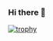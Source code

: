 ### Hi there 👋
[![trophy](https://github-profile-trophy.vercel.app/?username=Sahil-Jethwani)](https://github.com/ryo-ma/github-profile-trophy)

<!--
**Sahil-Jethwani/Sahil-Jethwani** is a ✨ _special_ ✨ repository because its `README.md` (this file) appears on your GitHub profile.

Here are some ideas to get you started:

- 🔭 I’m currently working on ...
- 🌱 I’m currently learning ...
- 👯 I’m looking to collaborate on ...
- 🤔 I’m looking for help with ...
- 💬 Ask me about ...
- 📫 How to reach me: ...
- 😄 Pronouns: ...
- ⚡ Fun fact: ...
-->
